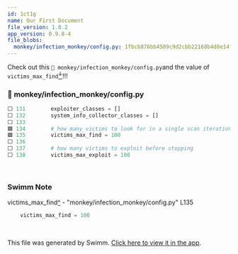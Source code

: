 ```yaml
---
id: 1ct1g
name: Our First Document
file_version: 1.0.2
app_version: 0.9.8-4
file_blobs:
  monkey/infection_monkey/config.py: 1fbcb876bb4589c9d2cbb22168b4d8e14f7177cc
---
```


Check out this `📄 monkey/infection_monkey/config.py`and the value of `victims_max_find`[<sup id="Z9sEYN">↓</sup>](#f-Z9sEYN)!!!
<!-- NOTE-swimm-snippet: the lines below link your snippet to Swimm -->
### 📄 monkey/infection_monkey/config.py
```python
⬜ 131        exploiter_classes = []
⬜ 132        system_info_collector_classes = []
⬜ 133    
🟩 134        # how many victims to look for in a single scan iteration
🟩 135        victims_max_find = 100
⬜ 136    
⬜ 137        # how many victims to exploit before stopping
⬜ 138        victims_max_exploit = 100
```

<br/>

<!-- THIS IS AN AUTOGENERATED SECTION. DO NOT EDIT THIS SECTION DIRECTLY -->
### Swimm Note

<span id="f-Z9sEYN">victims_max_find</span>[^](#Z9sEYN) - "monkey/infection_monkey/config.py" L135
```python
    victims_max_find = 100
```

<br/>

This file was generated by Swimm. [Click here to view it in the app](https://app.swimm.io/repos/Z2l0aHViJTNBJTNBYmFja2VuZC1zd2ltbSUzQSUzQXJpY2FyZG9sb3Blemc=/docs/1ct1g).

